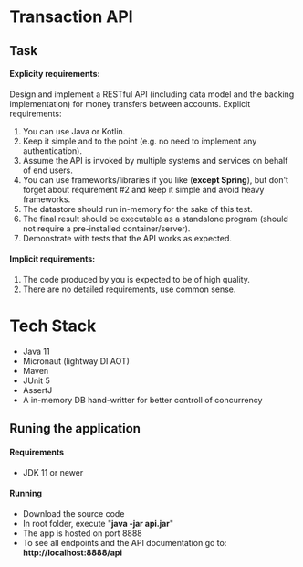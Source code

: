 # Transaction API

## Task

#### Explicity requirements:

Design and implement a RESTful API (including data model and the backing implementation) for
money transfers between accounts.
Explicit requirements:
1. You can use Java or Kotlin.
2. Keep it simple and to the point (e.g. no need to implement any authentication).
3. Assume the API is invoked by multiple systems and services on behalf of end users.
4. You can use frameworks/libraries if you like (**except Spring**), but don't forget about
requirement #2 and keep it simple and avoid heavy frameworks.
5. The datastore should run in-memory for the sake of this test.
6. The final result should be executable as a standalone program (should not require a
pre-installed container/server).
7. Demonstrate with tests that the API works as expected.

#### Implicit requirements:
1. The code produced by you is expected to be of high quality.
2. There are no detailed requirements, use common sense.

# Tech Stack
- Java 11
- Micronaut (lightway DI AOT)
- Maven
- JUnit 5
- AssertJ
- A in-memory DB hand-writter for better controll of concurrency

## Runing the application

#### Requirements
- JDK 11 or newer

#### Running
- Download the source code
- In root folder, execute "**java -jar api.jar**"
- The app is hosted on port 8888
- To see all endpoints and the API documentation go to: **http://localhost:8888/api**

